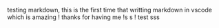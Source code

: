 >>>
testing markdown, this is the first time that writting markdown in vscode
which is amazing !
thanks for having me !s s !
test sss
>>>